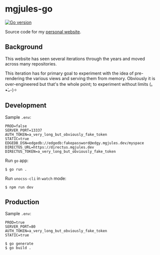 # mgjules-go

[![Go version](https://img.shields.io/github/go-mod/go-version/mgjules/mgjules-go.svg)](https://pkg.go.dev/github.com/mgjules/mgjules-go)

Source code for my [personal website](https://mgjules.dev).

## Background

This website has seen several iterations through the years and moved across many repositories.

This iteration has for primary goal to experiment with the idea of pre-rendering the various views and serving them from memory. Obviously it is over-engineered but that's the whole point; to experiment without limits (｡•̀ᴗ-)✧

## Development

Sample `.env`:
```shell
PROD=false
SERVER_PORT=13337
AUTH_TOKEN=a_very_long_but_obviously_fake_token
STATIC=true
EDGEDB_DSN=edgedb://edgedb:fakepassword@edgy.mgjules.dev/myspace
DIRECTUS_URL=https://directus.mgjules.dev
DIRECTUS_TOKEN=a_very_long_but_obviously_fake_token
```

Run `go` app:
```shell
$ go run .
```

Run `unocss-cli` in `watch` mode:
```shell
$ npm run dev
```

## Production

Sample `.env`:
```shell
PROD=true
SERVER_PORT=80
AUTH_TOKEN=a_very_long_but_obviously_fake_token
STATIC=true
```

```shell
$ go generate
$ go build .
```
